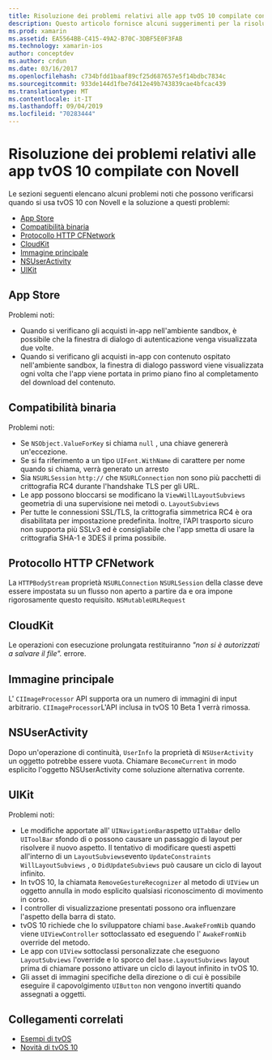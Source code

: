 ```yaml
---
title: Risoluzione dei problemi relativi alle app tvOS 10 compilate con Novell
description: Questo articolo fornisce alcuni suggerimenti per la risoluzione dei problemi per l'uso di tvOS 10 in app Novell. Vengono descritti i problemi correlati all'App Store, alla compatibilità binaria, a CFNetwork HttpProtocol, CloudKit, Core Image, NSUserActivity e UIKit.
ms.prod: xamarin
ms.assetid: EA5564BB-C415-49A2-B70C-3DBF5E0F3FAB
ms.technology: xamarin-ios
author: conceptdev
ms.author: crdun
ms.date: 03/16/2017
ms.openlocfilehash: c734bfdd1baaf89cf25d687657e5f14bdbc7834c
ms.sourcegitcommit: 933de144d1fbe7d412e49b743839cae4bfcac439
ms.translationtype: MT
ms.contentlocale: it-IT
ms.lasthandoff: 09/04/2019
ms.locfileid: "70283444"
---
```

# <a name="troubleshooting-tvos-10-apps-built-with-xamarin"></a>Risoluzione dei problemi relativi alle app tvOS 10 compilate con Novell

Le sezioni seguenti elencano alcuni problemi noti che possono verificarsi quando si usa tvOS 10 con Novell e la soluzione a questi problemi:

- [App Store](#App-Store)
- [Compatibilità binaria](#Binary-Compatibility)
- [Protocollo HTTP CFNetwork](#CFNetwork-HTTP-Protocol)
- [CloudKit](#CloudKit)
- [Immagine principale](#CoreImage)
- [NSUserActivity](#NSUserActivity)
- [UIKit](#UIKit)

<a name="App-Store" />

## <a name="app-store"></a>App Store

Problemi noti:

- Quando si verificano gli acquisti in-app nell'ambiente sandbox, è possibile che la finestra di dialogo di autenticazione venga visualizzata due volte.
- Quando si verificano gli acquisti in-app con contenuto ospitato nell'ambiente sandbox, la finestra di dialogo password viene visualizzata ogni volta che l'app viene portata in primo piano fino al completamento del download del contenuto.

<a name="Binary-Compatibility" />

## <a name="binary-compatibility"></a>Compatibilità binaria

Problemi noti:

- Se `NSObject.ValueForKey` si chiama `null` , una chiave genererà un'eccezione.
- Se si fa riferimento a un tipo `UIFont.WithName` di carattere per nome quando si chiama, verrà generato un arresto
- Sia `NSURLSession` `http://` che `NSURLConnection` non sono più pacchetti di crittografia RC4 durante l'handshake TLS per gli URL.
- Le app possono bloccarsi se modificano la `ViewWillLayoutSubviews` geometria di una supervisione nei metodi o. `LayoutSubviews`
- Per tutte le connessioni SSL/TLS, la crittografia simmetrica RC4 è ora disabilitata per impostazione predefinita. Inoltre, l'API trasporto sicuro non supporta più SSLv3 ed è consigliabile che l'app smetta di usare la crittografia SHA-1 e 3DES il prima possibile.

<a name="CFNetwork-HTTP-Protocol" />

## <a name="cfnetwork-http-protocol"></a>Protocollo HTTP CFNetwork

La `HTTPBodyStream` proprietà `NSURLConnection` `NSURLSession` della classe deve essere impostata su un flusso non aperto a partire da e ora impone rigorosamente questo requisito. `NSMutableURLRequest`

<a name="CloudKit" />

## <a name="cloudkit"></a>CloudKit

Le operazioni con esecuzione prolungata restituiranno _"non si è autorizzati a salvare il file"._ errore.

<a name="CoreImage" />

## <a name="core-image"></a>Immagine principale

L' `CIImageProcessor` API supporta ora un numero di immagini di input arbitrario. `CIImageProcessor`L'API inclusa in tvOS 10 Beta 1 verrà rimossa.

<a name="NSUserActivity" />

## <a name="nsuseractivity"></a>NSUserActivity

Dopo un'operazione di continuità, `UserInfo` la proprietà di `NSUserActivity` un oggetto potrebbe essere vuota. Chiamare `BecomeCurrent` in modo esplicito l'oggetto NSUserActivity come soluzione alternativa corrente.

<a name="UIKit" />

## <a name="uikit"></a>UIKit

Problemi noti:

- Le modifiche apportate all' `UINavigationBar`aspetto `UITabBar` dello `UIToolBar` sfondo di o possono causare un passaggio di layout per risolvere il nuovo aspetto. Il tentativo di modificare questi aspetti all'interno di un `LayoutSubviews`evento `UpdateConstraints` `WillLayoutSubviews` , o `DidUpdateSubviews` può causare un ciclo di layout infinito.
- In tvOS 10, la chiamata `RemoveGestureRecognizer` al metodo di `UIView` un oggetto annulla in modo esplicito qualsiasi riconoscimento di movimento in corso.
- I controller di visualizzazione presentati possono ora influenzare l'aspetto della barra di stato.
- tvOS 10 richiede che lo sviluppatore chiami `base.AwakeFromNib` quando viene `UIViewController` sottoclassato ed eseguendo l' `AwakeFromNib` override del metodo.
- Le app con `UIView` sottoclassi personalizzate che eseguono `LayoutSubviews` l'override e lo sporco del `base.LayoutSubviews` layout prima di chiamare possono attivare un ciclo di layout infinito in tvOS 10.
- Gli asset di immagini specifiche della direzione o di cui è possibile eseguire il capovolgimento `UIButton` non vengono invertiti quando assegnati a oggetti.

## <a name="related-links"></a>Collegamenti correlati

- [Esempi di tvOS](https://docs.microsoft.com/samples/browse/?products=xamarin&term=Xamarin.iOS+tvOS)
- [Novità di tvOS 10](https://developer.apple.com/library/prerelease/content/releasenotes/General/WhatsNewinTVOS/Articles/tvOS10.html#//apple_ref/doc/uid/TP40017259-SW1)
